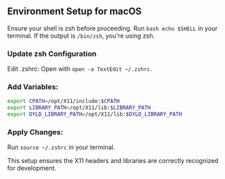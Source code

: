 ## Environment Setup for macOS

Ensure your shell is zsh before proceeding. Run `bash echo $SHELL` in your terminal. If the output is `/bin/zsh`, you're using zsh.

### Update zsh Configuration

Edit .zshrc: Open with `open -a TextEdit ~/.zshrc`.

### Add Variables:
```sh
export CPATH=/opt/X11/include:$CPATH
export LIBRARY_PATH=/opt/X11/lib:$LIBRARY_PATH
export DYLD_LIBRARY_PATH=/opt/X11/lib:$DYLD_LIBRARY_PATH
```

### Apply Changes:
Run `source ~/.zshrc` in your terminal.

This setup ensures the X11 headers and libraries are correctly recognized for development.
